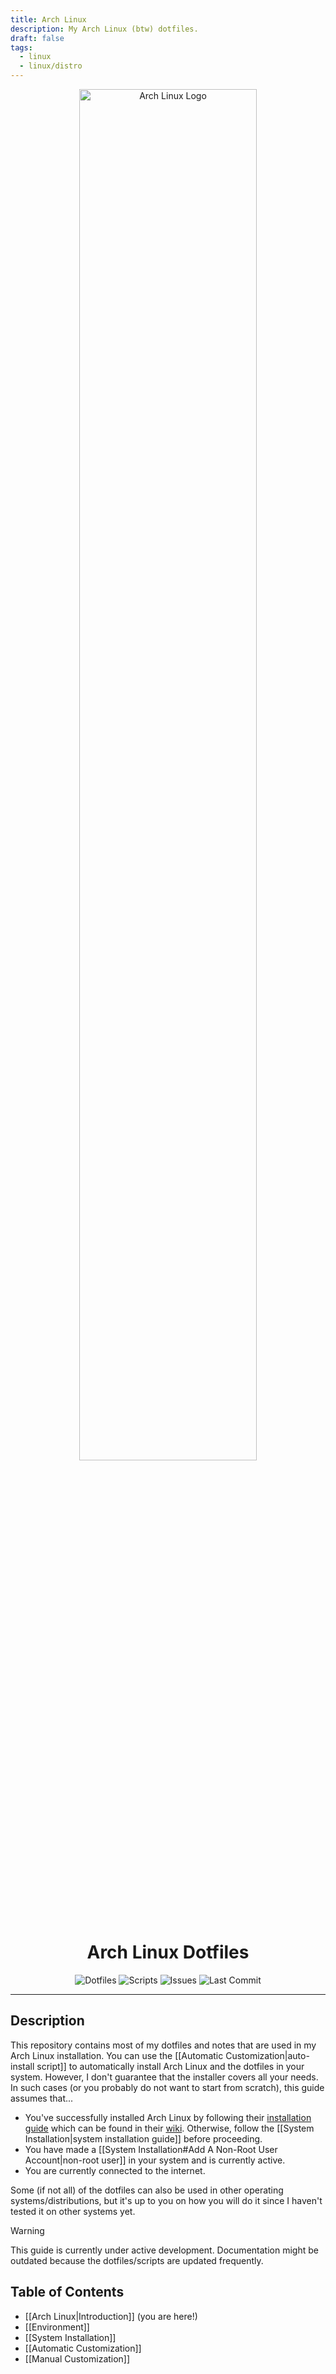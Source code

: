 ```yaml
---
title: Arch Linux
description: My Arch Linux (btw) dotfiles.
draft: false
tags:
  - linux
  - linux/distro
---
```

<div align="center">
  <img
    src="https://archlinux.org/static/logos/archlinux-logo-dark-scalable.518881f04ca9.svg"
    alt="Arch Linux Logo" width="75%"
/>
  <h1>Arch Linux Dotfiles</h1>
  <img
    src="https://img.shields.io/github/directory-file-count/Chris1320/SetupGuides-ArchLinux/dotfiles?color=%23cba6f7&label=Dotfiles&style=for-the-badge"
    alt="Dotfiles"
  />
  <img
    src="https://img.shields.io/github/directory-file-count/Chris1320/SetupGuides-ArchLinux/scripts?color=%23b4befe&label=Scripts&style=for-the-badge"
    alt="Scripts"
  />
  <img
    src="https://img.shields.io/github/issues-raw/Chris1320/SetupGuides-ArchLinux?color=%23f38ba8&style=for-the-badge"
    alt="Issues"
  />
  <img
    src="https://img.shields.io/github/last-commit/Chris1320/SetupGuides-ArchLinux?color=%23f9e2af&style=for-the-badge"
    alt="Last Commit"
  />
</div>

---

## Description

This repository contains most of my dotfiles and notes that are used in my Arch Linux installation. You can use the [[Automatic Customization|auto-install script]] to automatically install Arch Linux and the dotfiles in your system. However, I don't guarantee that the installer covers all your needs. In such cases (or you probably do not want to start from scratch), this guide assumes that...

- You've successfully installed Arch Linux by following their [installation guide](https://wiki.archlinux.org/title/Installation_guide) which can be found in their [wiki](https://wiki.archlinux.org/). Otherwise, follow the [[System Installation|system installation guide]] before proceeding.
- You have made a [[System Installation#Add A Non-Root User Account|non-root user]] in your system and is currently active.
- You are currently connected to the internet.

Some (if not all) of the dotfiles can also be used in other operating systems/distributions, but it's up to you on how you will do it since I haven't tested it on other systems yet.

> [!WARNING]
> 
> This guide is currently under active development. Documentation might be outdated because the dotfiles/scripts are updated frequently.

## Table of Contents

- [[Arch Linux|Introduction]] (you are here!)
- [[Environment]]
- [[System Installation]]
- [[Automatic Customization]]
- [[Manual Customization]]
